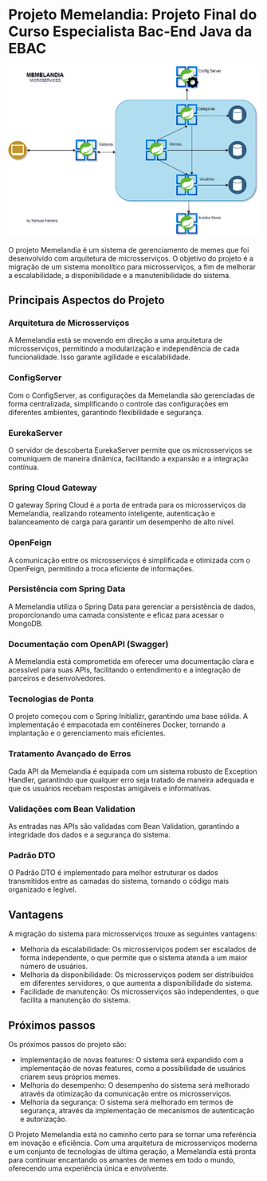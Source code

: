 # Projeto Memelandia: Projeto Final do Curso Especialista Bac-End Java da EBAC
![Diagrama Memelandia](diagrama-memelandia.png)

O projeto Memelandia é um sistema de gerenciamento de memes que foi desenvolvido com arquitetura de microsserviços. O objetivo do projeto é a migração de um sistema monolítico para microsserviços, a fim de melhorar a escalabilidade, a disponibilidade e a manutenibilidade do sistema.

## Principais Aspectos do Projeto

### Arquitetura de Microsserviços
A Memelandia está se movendo em direção a uma arquitetura de microsserviços, permitindo a modularização e independência de cada funcionalidade. Isso garante agilidade e escalabilidade.

### ConfigServer
Com o ConfigServer, as configurações da Memelandia são gerenciadas de forma centralizada, simplificando o controle das configurações em diferentes ambientes, garantindo flexibilidade e segurança.

### EurekaServer
O servidor de descoberta EurekaServer permite que os microsserviços se comuniquem de maneira dinâmica, facilitando a expansão e a integração contínua.

### Spring Cloud Gateway
O gateway Spring Cloud é a porta de entrada para os microsserviços da Memelandia, realizando roteamento inteligente, autenticação e balanceamento de carga para garantir um desempenho de alto nível.

### OpenFeign
A comunicação entre os microsserviços é simplificada e otimizada com o OpenFeign, permitindo a troca eficiente de informações.

### Persistência com Spring Data
A Memelandia utiliza o Spring Data para gerenciar a persistência de dados, proporcionando uma camada consistente e eficaz para acessar o MongoDB.

### Documentação com OpenAPI (Swagger)
A Memelandia está comprometida em oferecer uma documentação clara e acessível para suas APIs, facilitando o entendimento e a integração de parceiros e desenvolvedores.

### Tecnologias de Ponta
O projeto começou com o Spring Initializr, garantindo uma base sólida. A implementação é empacotada em contêineres Docker, tornando a implantação e o gerenciamento mais eficientes.

### Tratamento Avançado de Erros
Cada API da Memelandia é equipada com um sistema robusto de Exception Handler, garantindo que qualquer erro seja tratado de maneira adequada e que os usuários recebam respostas amigáveis e informativas.

### Validações com Bean Validation
As entradas nas APIs são validadas com Bean Validation, garantindo a integridade dos dados e a segurança do sistema.

### Padrão DTO
O Padrão DTO é implementado para melhor estruturar os dados transmitidos entre as camadas do sistema, tornando o código mais organizado e legível.

## Vantagens

A migração do sistema para microsserviços trouxe as seguintes vantagens:

  * Melhoria da escalabilidade: Os microsserviços podem ser escalados de forma independente, o que permite que o sistema atenda a um maior número de usuários.
  * Melhoria da disponibilidade: Os microsserviços podem ser distribuídos em diferentes servidores, o que aumenta a disponibilidade do sistema.
  * Facilidade de manutenção: Os microsserviços são independentes, o que facilita a manutenção do sistema.

## Próximos passos

Os próximos passos do projeto são:

  * Implementação de novas features: O sistema será expandido com a implementação de novas features, como a possibilidade de usuários criarem seus próprios memes.
  * Melhoria do desempenho: O desempenho do sistema será melhorado através da otimização da comunicação entre os microsserviços.
  * Melhoria da segurança: O sistema será melhorado em termos de segurança, através da implementação de mecanismos de autenticação e autorização.

O Projeto Memelandia está no caminho certo para se tornar uma referência em inovação e eficiência. Com uma arquitetura de microsserviços moderna e um conjunto de tecnologias de última geração, a Memelandia está pronta para continuar encantando os amantes de memes em todo o mundo, oferecendo uma experiência única e envolvente.
